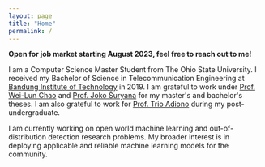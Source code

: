 ```yaml
---
layout: page
title: "Home"
permalink: /
---
```

**Open for job market starting August 2023, feel free to reach out to me!**

I am a Computer Science Master Student from The Ohio State University. I received my Bachelor of Science in Telecommunication Engineering at [Bandung Institute of Technology][itb] in 2019. I am grateful to work under [Prof. Wei-Lun Chao][wei-lun-chao] and [Prof. Joko Suryana][joko-suryana] for my master's and bachelor's theses. I am also grateful to work for [Prof. Trio Adiono][trio-adiono] during my post-undergraduate.

I am currently working on open world machine learning and out-of-distribution detection research problems. My broader interest is in deploying applicable and reliable machine learning models for the community.

[wei-lun-chao]: <https://sites.google.com/view/wei-lun-harry-chao/home>
[joko-suryana]: <https://scholar.google.com/citations?user=kTGy0fMAAAAJ&hl=en>
[trio-adiono]: <https://scholar.google.com/citations?user=4nuwSEIAAAAJ&hl=en>
[itb]: <https://www.itb.ac.id/about-itb>